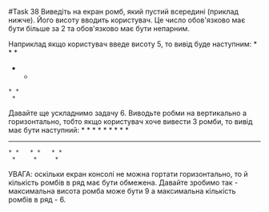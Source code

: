 #Task 38
Виведіть на екран ромб, який пустий всередині (приклад нижче). Його висоту вводить
   користувач. Це число обов'язково має бути більше за 2 та обов'язково має бути непарним.

   Наприклад якщо користувач введе висоту 5, то вивід буде наступним:
     *
    * *
   *   *
    * *
     *
Давайте ще ускладнимо задачу 6. Виводьте робми на вертикально а горизонтально, тобто
   якщо користувач хоче вивести 3 ромби, то вивід має бути наступний:
	 *     *     *
	* *   * *   * *
 *   * *   * *   *
	* *   * *   * *
	 *     *     *

   УВАГА: оскільки екран консолі не можна гортати горизонтально, то й кількість
		  ромбів в ряд має бути обмежена. Давайте зробимо так - максимальна висота
		  ромба може бути 9 а максимальна кількість ромбів в ряд - 6.
